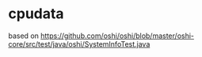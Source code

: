 # cpudata

based on https://github.com/oshi/oshi/blob/master/oshi-core/src/test/java/oshi/SystemInfoTest.java
